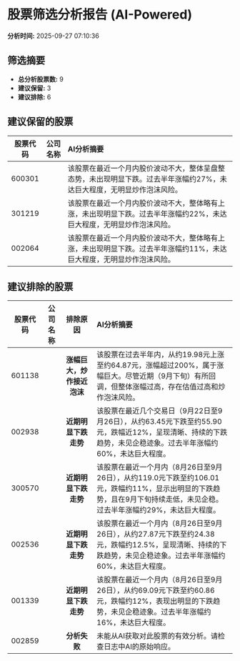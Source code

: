 # 股票筛选分析报告 (AI-Powered)

**分析时间:** 2025-09-27 07:10:36

## 筛选摘要

- **总分析股票数:** 9
- **建议保留:** 3
- **建议排除:** 6

## 建议保留的股票

| 股票代码 | 公司名称 | AI分析摘要 |
|:---:|:---:|:---|
| 600301 |  | 该股票在最近一个月内股价波动不大，整体呈盘整态势，未出现明显下跌。过去半年涨幅约27%，未达巨大程度，无明显炒作泡沫风险。 |
| 301219 |  | 该股票在最近一个月内股价波动不大，整体略有上涨，未出现明显下跌。过去半年涨幅约22%，未达巨大程度，无明显炒作泡沫风险。 |
| 002064 |  | 该股票在最近一个月内股价波动不大，整体略有上涨，未出现明显下跌。过去半年涨幅约11%，未达巨大程度，无明显炒作泡沫风险。 |

## 建议排除的股票

| 股票代码 | 公司名称 | 排除原因 | AI分析摘要 |
|:---:|:---:|:---:|:---|
| 601138 |  | **涨幅巨大，炒作接近泡沫** | 该股票在过去半年内，从约19.98元上涨至约64.87元，涨幅超过200%，属于涨幅巨大。尽管近期（9月下旬）有所回调，但整体涨幅过高，存在估值过高和炒作泡沫风险。 |
| 002938 |  | **近期明显下跌走势** | 该股票在最近几个交易日（9月22日至9月26日），从约63.45元下跌至约55.90元，跌幅近12%，呈现清晰、持续的下跌趋势，未见企稳迹象。过去半年涨幅约60%，未达巨大程度。 |
| 300570 |  | **近期明显下跌走势** | 该股票在最近一个月内（8月26日至9月26日），从约119.0元下跌至约106.01元，跌幅约11%，显示出明显的下跌趋势，且在9月下旬持续走低，未见企稳。过去半年涨幅约29%，未达巨大程度。 |
| 002536 |  | **近期明显下跌走势** | 该股票在最近一个月内（8月26日至9月26日），从约27.87元下跌至约24.38元，跌幅约12.5%，呈现清晰、持续的下跌趋势，未见企稳迹象。过去半年涨幅约60%，未达巨大程度。 |
| 001339 |  | **近期明显下跌走势** | 该股票在最近一个月内（8月26日至9月26日），从约69.09元下跌至约60.86元，跌幅约12%，表现出明显的下跌趋势，未见企稳迹象。过去半年涨幅约16%，未达巨大程度。 |
| 002859 |  | **分析失败** | 未能从AI获取对此股票的有效分析。请检查日志中AI的原始响应。 |
